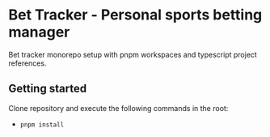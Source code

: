 # Bet Tracker - Personal sports betting manager

Bet tracker monorepo setup with pnpm workspaces and typescript project references.

## Getting started

Clone repository and execute the following commands in the root:

- `pnpm install`
